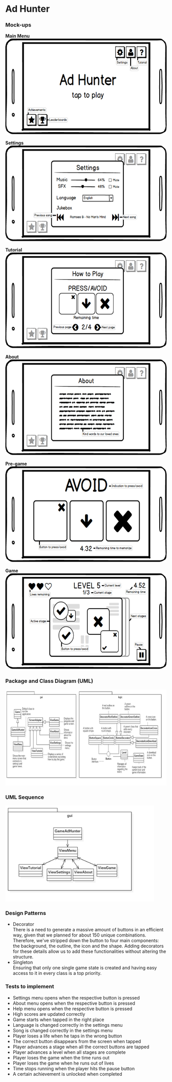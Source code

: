 # Ad Hunter

### Mock-ups
**Main Menu**  
<img src=/screenshots/mockup-mainmenu.png height=300 />  

**Settings**  
<img src=/screenshots/mockup-settings.png height=300 />  

**Tutorial**  
<img src=/screenshots/mockup-tutorial.png height=300 />  

**About**  
<img src=/screenshots/mockup-about.png height=300 />  

**Pre-game**  
<img src=/screenshots/mockup-pregame.png height=300 />  

**Game**  
<img src=/screenshots/mockup-game.png height=300 />  

### Package and Class Diagram (UML)
<img src=/screenshots/uml-diagram.png height=300 />

### UML Sequence
<img src=/screenshots/uml-sequence.png height=300 />

### Design Patterns
* Decorator  
There is a need to generate a massive amount of buttons in an efficient way, given that we planned for about 150 unique combinations. Therefore, we've stripped down the button to four main components: the background, the outline, the icon and the shape. Adding decorators for these details allow us to add these functionalities without altering the structure.
* Singleton  
Ensuring that only one single game state is created and having easy access to it in every class is a top priority.

### Tests to implement

- Settings menu opens when the respective button is pressed
- About menu opens when the respective button is pressed
- Help menu opens when the respective button is pressed
- High scores are updated correctly
- Game starts when tapped in the right place
- Language is changed correctly in the settings menu
- Song is changed correctly in the settings menu
- Player loses a life when he taps in the wrong button
- The correct button disappears from the screen when tapped
- Player advances a stage when all the correct buttons are tapped
- Player advances a level when all stages are complete
- Player loses the game when the time runs out
- Player loses the game when he runs out of lives
- Time stops running when the player hits the pause button
- A certain achievement is unlocked when completed
